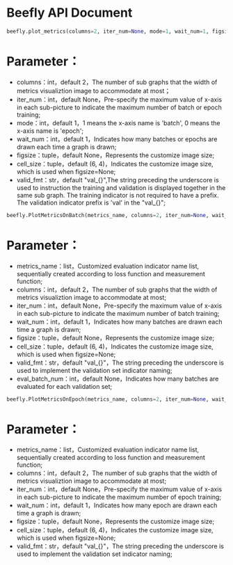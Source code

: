 # Beefly API Document

```python
beefly.plot_metrics(columns=2, iter_num=None, mode=1, wait_num=1, figsize=None, cell_size=(6, 4), valid_fmt="val_{}")
```

# Parameter：
- columns：int，default 2，The number of sub graphs that the width of metrics visualiztion image to accommodate at most；
- iter_num：int，default None，Pre-specify the maximum value of x-axis in each sub-picture to indicate the maximum number of batch or epoch training;
- mode：int，default 1，1 means the x-axis name is 'batch', 0 means the x-axis name is 'epoch';
- wait_num：int，default 1，Indicates how many batches or epochs are drawn each time a graph is drawn;
- figsize：tuple，default None，Represents the customize image size;
- cell_size：tuple，default (6, 4)，Indicates the customize image size, which is used when figsize=None;
- valid_fmt：str，default "val_{}",The string preceding the underscore is used to instruction the training and validation is displayed together in the same sub graph. The training indicator is not required to have a prefix. The validation indicator prefix is ​​'val' in the "val_{}";

```python
beefly.PlotMetricsOnBatch(metrics_name, columns=2, iter_num=None, wait_num=1, figsize=None, cell_size=(6, 4), valid_fmt="val_{}", eval_batch_num=None)
```

# Parameter：
- metrics_name：list，Customized evaluation indicator name list, sequentially created according to loss function and measurement function;
- columns：int，default 2，The number of sub graphs that the width of metrics visualiztion image to accommodate at most;
- iter_num：int，default None，Pre-specify the maximum value of x-axis in each sub-picture to indicate the maximum number of batch training;
- wait_num：int，default 1，Indicates how many batches are drawn each time a graph is drawn;
- figsize：tuple，default None，Represents the customize image size;
- cell_size：tuple，default (6, 4)，Indicates the customize image size, which is used when figsize=None;
- valid_fmt：str，default "val_{}"，The string preceding the underscore is used to implement the validation set indicator naming;
- eval_batch_num：int，default None，Indicates how many batches are evaluated for each validation set;


```python
beefly.PlotMetricsOnEpoch(metrics_name, columns=2, iter_num=None, wait_num=1, figsize=None, cell_size=(6, 4), valid_fmt="val_{}")
```

# Parameter：
- metrics_name：list，Customized evaluation indicator name list, sequentially created according to loss function and measurement function;
- columns：int，default 2，The number of sub graphs that the width of metrics visualiztion image to accommodate at most;
- iter_num：int，default None，Pre-specify the maximum value of x-axis in each sub-picture to indicate the maximum number of epoch training;
- wait_num：int，default 1，Indicates how many epoch are drawn each time a graph is drawn;
- figsize：tuple，default None，Represents the customize image size;
- cell_size：tuple，default (6, 4)，Indicates the customize image size, which is used when figsize=None;
- valid_fmt：str，default "val_{}"，The string preceding the underscore is used to implement the validation set indicator naming;
